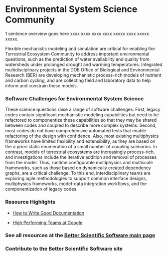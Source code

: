 # Environmental System Science Community

1 sentence overview goes here xxxx xxxx xxxx xxxx xxxxx xxxx xxxxx xxxxx.

Flexible mechanistic modeling and simulation are critical for enabling the Terrestrial Ecosystem Community to address important environmental questions, such as the prediction of water availability and quality from watersheds under prolonged drought and warming temperatures. Integrated multidisciplinary projects in the DOE Office of Biological and Environmental Research (BER) are developing mechanistic process-rich models of nutrient and carbon cycling, and are collecting field and laboratory data to help inform and constrain these models.  

### Software Challenges for Environmental System Science
These science questions raise a range of software challenges.  First, legacy codes contain significant mechanistic modeling capabilities but need to be refactored to componentize these capabilities so that they may be shared between codes and coupled to describe more complex systems. Second, most codes do not have comprehensive automated tests that enable refactoring of the design with confidence.  Also, most existing multiphysics frameworks have limited flexibility and extensibility, as they are based on the a priori static enumeration of a small number of coupling scenarios.  In contrast, models of terrestrial ecosystems are increasingly process-rich, and investigations include the iterative addition and removal of processes from the model.  Thus, runtime configurable multiphysics and multiscale frameworks, such as those based on dynamically created dependency graphs, are a critical challenge. To this end, interdisciplinary teams are exploring agile methodologies to support common interface designs, multiphysics frameworks, model-data integration workflows, and the componentization of legacy codes.

### Resource Highlights

* [How to Write Good Documentation](../../CuratedContent/HowToWriteGoodDocumentation.md)

* [High Performing Teams at Google](../../CuratedContent/GoogleHiPerfTeams.md)

### See all resources at the [Better Scientific Software main page](../Homepage.md)

### Contribute to the Better Scientific Software site
